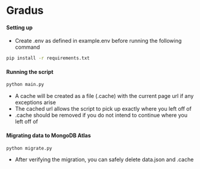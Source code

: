 # Gradus

#### Setting up
- Create .env as defined in example.env before running the following command
```bash
pip install -r requirements.txt
```
####

#### Running the script
```bash
python main.py
```
- A cache will be created as a file (.cache) with the current page url if any exceptions arise
- The cached url allows the script to pick up exactly where you left off of
- .cache should be removed if you do not intend to continue where you left off of
####

#### Migrating data to MongoDB Atlas
```bash
python migrate.py
```
- After verifying the migration, you can safely delete data.json and .cache
####
